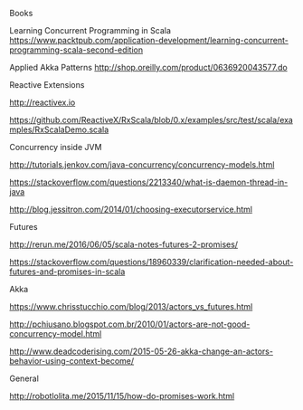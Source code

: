 
Books

Learning Concurrent Programming in Scala
https://www.packtpub.com/application-development/learning-concurrent-programming-scala-second-edition

Applied Akka Patterns
http://shop.oreilly.com/product/0636920043577.do



Reactive Extensions 

http://reactivex.io

https://github.com/ReactiveX/RxScala/blob/0.x/examples/src/test/scala/examples/RxScalaDemo.scala


Concurrency inside JVM

http://tutorials.jenkov.com/java-concurrency/concurrency-models.html

https://stackoverflow.com/questions/2213340/what-is-daemon-thread-in-java

http://blog.jessitron.com/2014/01/choosing-executorservice.html


Futures

http://rerun.me/2016/06/05/scala-notes-futures-2-promises/

https://stackoverflow.com/questions/18960339/clarification-needed-about-futures-and-promises-in-scala


Akka

https://www.chrisstucchio.com/blog/2013/actors_vs_futures.html

http://pchiusano.blogspot.com.br/2010/01/actors-are-not-good-concurrency-model.html

http://www.deadcoderising.com/2015-05-26-akka-change-an-actors-behavior-using-context-become/


General

http://robotlolita.me/2015/11/15/how-do-promises-work.html


